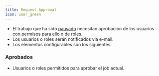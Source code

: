 ```yaml
---
title: Request Approval
icon: user_green
---
```

* El trabajo que ha sido [pausado](rules/palette/job/pause-job) necesitan aprobación de los usuarios con permisos para ello o de roles.
* Los usuarios o roles serán notificados via e-mail.
* Los elementos configurables son los siguientes:

### Aprobados
* Usuarios o roles permitidos para aprobar el job actual.
